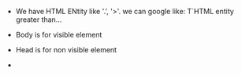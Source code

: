 - We have HTML ENtity like '.', '>'. 
    we can google like: T´HTML entity greater than...

- Body is for visible element
- Head is for non visible element
- 
